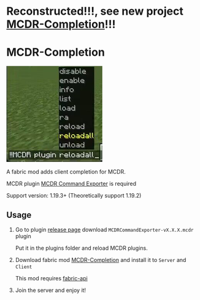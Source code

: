 # Reconstructed!!!, see new project [MCDR-Completion](https://github.com/DancingSnow0517/MCDR-Completion)!!!

# MCDR-Completion

![](src/main/resources/assets/mcdrc/icon.png)

A fabric mod adds client completion for MCDR.

MCDR plugin [MCDR Command Exporter](https://github.com/DancingSnow0517/MCDR-Command-Exporter) is required

Support version: 1.19.3+
(Theoretically support 1.19.2)

## Usage

1. Go to plugin [release page](https://github.com/DancingSnow0517/MCDR-Command-Exporter/releases) download `MCDRCommandExporter-vX.X.X.mcdr` plugin

   Put it in the plugins folder and reload MCDR plugins.

2. Download fabric mod [MCDR-Completion](https://github.com/DancingSnow0517/MCDR-Completion/releases) and install it to `Server` and `Client`

   This mod requires [fabric-api](https://modrinth.com/mod/fabric-api)
   
3. Join the server and enjoy it! 
